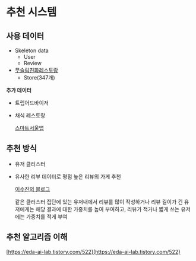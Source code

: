 # 추천 시스템

## 사용 데이터

- Skeleton data
    - User
    - Review
- [무슬림친화레스토랑](https://www.mfrk.or.kr/ko/restaurant)
    - Store(347개)

**추가 데이터**

- 트립어드바이저
- 채식 레스토랑

    [스마트서울맵](https://map.seoul.go.kr/smgis2/themeMapCopy?mode=themeMapCopy&thm_theme_id=11102766&map_type=1&xpoint=126.978509&ypoint=37.566611&level=9&radius=2000&oldmap=&tp=0.7&maptile=BASEMAP_GEN&order=0&utid=&copy_mode=theme)

## 추천 방식

- 유저 클러스터
- 유사한 리뷰 데이터로 평점 높은 리뷰의 가게 추천

    [이수진의 블로그](https://lsjsj92.tistory.com/571?category=853217)

    같은 클러스터 집단에 있는 유저내에서 리뷰를 많이 작성하거나 리뷰 길이가 긴 유저에게는 해당 결과에 대한 가중치를 높여 부여하고, 리뷰가 적거나 짧게 쓰는 유저에는 가중치를 적게 부여

## 추천 알고리즘 이해

[https://eda-ai-lab.tistory.com/522](https://eda-ai-lab.tistory.com/522)
